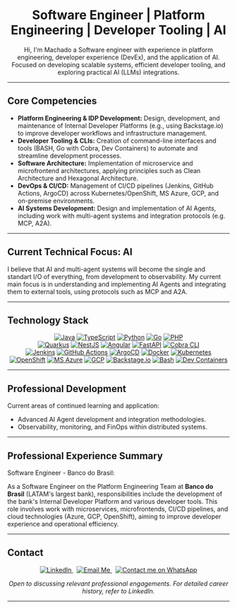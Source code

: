 <h1 align="center">Software Engineer | Platform Engineering | Developer Tooling | AI</h1>

<p align="center">
  Hi, I'm Machado a Software engineer with experience in platform engineering, developer experience (DevEx), and the application of AI.
  <br />
  Focused on developing scalable systems, efficient developer tooling, and exploring practical AI (LLMs) integrations.
</p>

---

## Core Competencies

* **Platform Engineering & IDP Development:** Design, development, and maintenance of Internal Developer Platforms (e.g., using Backstage.io) to improve developer workflows and infrastructure management.
* **Developer Tooling & CLIs:** Creation of command-line interfaces and tools (BASH, Go with Cobra, Dev Containers) to automate and streamline development processes.
* **Software Architecture:** Implementation of microservice and microfrontend architectures, applying principles such as Clean Architecture and Hexagonal Architecture.
* **DevOps & CI/CD:** Management of CI/CD pipelines (Jenkins, GitHub Actions, ArgoCD) across Kubernetes/OpenShift, MS Azure, GCP, and on-premise environments.
* **AI Systems Development:** Design and implementation of AI Agents, including work with multi-agent systems and integration protocols (e.g. MCP, A2A).

---

## Current Technical Focus: AI

I believe that AI and multi-agent systems will become the single and standart I/O of everything, from development to observability. My current main focus is in understanding and implementing AI Agents and integrating them to external tools, using protocols such as MCP and A2A.

---

## Technology Stack

<p align="center">
  <a href="https://www.java.com" target="_blank" rel="noopener noreferrer"><img src="https://img.shields.io/badge/Java-ED8B00?style=for-the-badge&logo=openjdk&logoColor=white" alt="Java"/></a>
  <a href="https://www.typescriptlang.org/" target="_blank" rel="noopener noreferrer"><img src="https://img.shields.io/badge/TypeScript-007ACC?style=for-the-badge&logo=typescript&logoColor=white" alt="TypeScript"/></a>
  <a href="https://www.python.org" target="_blank" rel="noopener noreferrer"><img src="https://img.shields.io/badge/Python-3776AB?style=for-the-badge&logo=python&logoColor=white" alt="Python"/></a>
  <a href="https://golang.org" target="_blank" rel="noopener noreferrer"><img src="https://img.shields.io/badge/Go-00ADD8?style=for-the-badge&logo=go&logoColor=white" alt="Go"/></a>
  <a href="https://www.php.net" target="_blank" rel="noopener noreferrer"><img src="https://img.shields.io/badge/PHP-777BB4?style=for-the-badge&logo=php&logoColor=white" alt="PHP"/></a>
  <br />
  <a href="https://quarkus.io/" target="_blank" rel="noopener noreferrer"><img src="https://img.shields.io/badge/Quarkus-002D72?style=for-the-badge&logo=quarkus&logoColor=white" alt="Quarkus"/></a>
  <a href="https://nestjs.com/" target="_blank" rel="noopener noreferrer"><img src="https://img.shields.io/badge/NestJS-E0234E?style=for-the-badge&logo=nestjs&logoColor=white" alt="NestJS"/></a>
  <a href="https://angular.io/" target="_blank" rel="noopener noreferrer"><img src="https://img.shields.io/badge/Angular-DD0031?style=for-the-badge&logo=angular&logoColor=white" alt="Angular"/></a>
  <a href="https://fastapi.tiangolo.com/" target="_blank" rel="noopener noreferrer"><img src="https://img.shields.io/badge/FastAPI-009688?style=for-the-badge&logo=fastapi&logoColor=white" alt="FastAPI"/></a>
  <a href="https://cobra.dev/" target="_blank" rel="noopener noreferrer"><img src="https://img.shields.io/badge/Cobra-00ADD8?style=for-the-badge&logo=go&logoColor=white" alt="Cobra CLI"/></a> <br />
  <a href="https://www.jenkins.io/" target="_blank" rel="noopener noreferrer"><img src="https://img.shields.io/badge/Jenkins-D24939?style=for-the-badge&logo=Jenkins&logoColor=white" alt="Jenkins"/></a>
  <a href="https://github.com/features/actions" target="_blank" rel="noopener noreferrer"><img src="https://img.shields.io/badge/GitHub_Actions-2088FF?style=for-the-badge&logo=github-actions&logoColor=white" alt="GitHub Actions"/></a>
  <a href="https://argoproj.github.io/argo-cd/" target="_blank" rel="noopener noreferrer"><img src="https://img.shields.io/badge/ArgoCD-EF7B4D?style=for-the-badge&logo=argo&logoColor=white" alt="ArgoCD"/></a>
  <a href="https://www.docker.com/" target="_blank" rel="noopener noreferrer"><img src="https://img.shields.io/badge/Docker-2496ED?style=for-the-badge&logo=docker&logoColor=white" alt="Docker"/></a>
  <a href="https://kubernetes.io/" target="_blank" rel="noopener noreferrer"><img src="https://img.shields.io/badge/Kubernetes-326CE5?style=for-the-badge&logo=kubernetes&logoColor=white" alt="Kubernetes"/></a>
  <a href="https://www.openshift.com/" target="_blank" rel="noopener noreferrer"><img src="https://img.shields.io/badge/OpenShift-EE0000?style=for-the-badge&logo=redhatopenshift&logoColor=white" alt="OpenShift"/></a>
  <a href="https://azure.microsoft.com/" target="_blank" rel="noopener noreferrer"><img src="https://img.shields.io/badge/Azure-0078D4?style=for-the-badge&logo=microsoftazure&logoColor=white" alt="MS Azure"/></a>
  <a href="https://cloud.google.com/" target="_blank" rel="noopener noreferrer"><img src="https://img.shields.io/badge/GCP-4285F4?style=for-the-badge&logo=googlecloud&logoColor=white" alt="GCP"/></a>
  <a href="https://backstage.io/" target="_blank" rel="noopener noreferrer"><img src="https://img.shields.io/badge/Backstage-FE5587?style=for-the-badge&logo=backstage&logoColor=white" alt="Backstage.io"/></a>
  <a href="https://www.gnu.org/software/bash/" target="_blank" rel="noopener noreferrer"><img src="https://img.shields.io/badge/Bash-4EAA25?style=for-the-badge&logo=gnubash&logoColor=white" alt="Bash"/></a>
  <a href="https://containers.dev/" target="_blank" rel="noopener noreferrer"><img src="https://img.shields.io/badge/Dev_Containers-007ACC?style=for-the-badge&logo=visualstudiocode&logoColor=white" alt="Dev Containers"/></a>
</p>

---

## Professional Development

Current areas of continued learning and application:

* Advanced AI Agent development and integration methodologies.
* Observability, monitoring, and FinOps within distributed systems.

---

## Professional Experience Summary

Software Engineer - Banco do Brasil:

As a Software Engineer on the Platform Engineering Team at **Banco do Brasil** (LATAM's largest bank), responsibilities include the development of the bank's Internal Developer Platform and various developer tools. This role involves work with microservices, microfrontends, CI/CD pipelines, and cloud technologies (Azure, GCP, OpenShift), aiming to improve developer experience and operational efficiency.

---

## Contact

<p align="center">
  <a href="https://www.linkedin.com/in/gabriellmachado/" target="_blank" rel="noopener noreferrer">
    <img src="https://img.shields.io/badge/LinkedIn-0077B5?style=for-the-badge&logo=linkedin&logoColor=white" alt="LinkedIn"/>
  </a> &nbsp;
  <a href="mailto:gabesmaxado@gmail.com">
    <img src="https://img.shields.io/badge/Email_Me-D14836?style=for-the-badge&logo=gmail&logoColor=white" alt="Email Me"/>
  </a> &nbsp;
  <a href="https://api.whatsapp.com/send?phone=5561998288252&text=Hi!%20Came%20here%20from%20Github." target="_blank" rel="noopener noreferrer">
    <img src="https://img.shields.io/badge/WhatsApp-25D366?style=for-the-badge&logo=whatsapp&logoColor=white" alt="Contact me on WhatsApp"/>
  </a>
</p>

<p align="center">
  <i>Open to discussing relevant professional engagements. For detailed career history, refer to LinkedIn.</i>
</p>

---
